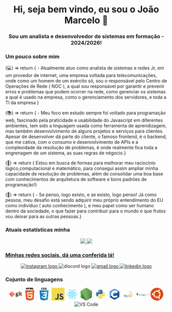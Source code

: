 <h1 align="center">Hi, seja bem vindo, eu sou o João Marcelo 👋</h1>


<h3 align="center">Sou um analista e desenvolvedor de sistemas em formação - 2024/2026!</h3>

### Um pouco sobre mim 

<p align="left"> (💻) => return { - Atualmente atuo como analista de sistemas e redes Jr, em um provedor de internet, uma empresa voltada para telecomunicações, onde como um homem de um exército só, sou o responsável pelo Centro de Operações de Rede ( NOC ), a qual sou responsável por garantir e prevenir erros e problemas que podem ocorrer na rede, como gerenciar os sistemas a qual é usado na empresa, como o gerenciamento dos servidores, e toda a TI da empresa }</p>


<p align="left"> (📚) => return { - Meu foco em estudo sempre foi voltado para programação web, fascinado pela praticidade e usabilidade do Javascript em diferentes ambientes, tem sido a linguagem usada como ferramenta de aprendizagem, mas também desenvolvimento de alguns projetos e serviços para clientes. Apesar de desenvolver dá parte do cliente, o famoso frontend, é o backend, que me cativa, com o consumo e desenvolvimento de APIs e a complexidade da resolução de problemas, é onde realmente fica toda a engrenagem de um sistema, as suas regras de négocio.}</p>


<p align="left"> (🤔) => return { Estou em busca de formas para melhorar meu raciocinio lógico,computacional  e matemático, para consegui assim ampliar minha capacidade de resolução de problemas, além de consolidar uma boa base com conhecimentos de arquitetura de software e bons padrões de programação!}</p>


<p align="left"> (💬) => return { - Se penso, logo existo, e se existo, logo penso!
Já como pessoa, meu desafio está sendo adquirir meu próprio entendimento do EU como indivíduo ( auto conhecimento ), e meu papel como ser humano dentro da sociedade, o que fazer para contribuir para o mundo e que frutos vou deixar para as outras pessoas.}</p>

### Atuais estatísticas minha

<div align="center">
  <a href="https://github.com/">
  <img height="180em" src="https://github-readme-stats.vercel.app/api?username=marcelodeus98&show_icons=true&theme=persian&include_all_commits=true&count_private=true"/>
  <img height="180em" src="https://github-readme-stats.vercel.app/api/top-langs/?username=marcelodeus98&layout=compact&langs_count=7&theme=persian"/>
</div>
</div>

### Minhas redes sociais, dá uma conferida lá!

<div align="center">
  <a href="https://www.instagram.com/jmarcelo_deus/" target="_blank">
    <img src="https://img.shields.io/static/v1?message=Instagram&logo=instagram&label=&color=E4405F&logoColor=white&labelColor=&style=for-the-badge" height="35" alt="instagram logo"  />
  </a>
  <img src="https://img.shields.io/static/v1?message=Discord&logo=discord&label=&color=7289DA&logoColor=white&labelColor=&style=for-the-badge" height="35" alt="discord logo"  />
  <a href="marcelodeus98@gmail.com" target="_blank">
    <img src="https://img.shields.io/static/v1?message=Gmail&logo=gmail&label=&color=D14836&logoColor=white&labelColor=&style=for-the-badge" height="35" alt="gmail logo"  />
  </a>
  <a href="https://www.linkedin.com/in/jmarcelodeus/" target="_blank">
    <img src="https://img.shields.io/static/v1?message=LinkedIn&logo=linkedin&label=&color=0077B5&logoColor=white&labelColor=&style=for-the-badge" height="35" alt="linkedin logo"  />
  </a>
</div>

### Cojunto de linguagens 

<div align="center">
  <img title="Git" alt="Git" width="40px" src="https://raw.githubusercontent.com/github/explore/master/topics/git/git.png" />
  <img title="Html" alt="Html" width="40px" src="https://raw.githubusercontent.com/github/explore/master/topics/html/html.png" />
  <img title="CSS" alt="CSS" width="40px" src="https://raw.githubusercontent.com/github/explore/master/topics/css/css.png" />
  <img alt="JS" title="JavaScript" width="40px" src="https://raw.githubusercontent.com/github/explore/master/topics/javascript/javascript.png">
  <img title="React" alt="React" width="40px" src="https://raw.githubusercontent.com/github/explore/master/topics/react/react.png" />
  <img title="Node" alt="Node" width="40px" src="https://raw.githubusercontent.com/github/explore/master/topics/nodejs/nodejs.png" />
  <img alt="Python" title="Python" width="40px" src="https://raw.githubusercontent.com/github/explore/master/topics/python/python.png">
  <img title="C" alt="C" width="40px" src="https://raw.githubusercontent.com/github/explore/master/topics/c/c.png">
  <img title="mysql" alt="mysql" width="40px" src="https://raw.githubusercontent.com/github/explore/master/topics/mysql/mysql.png">
  <img title="mongodb" alt="C" width="40px" src="https://raw.githubusercontent.com/github/explore/master/topics/mongodb/mongodb.png">
  <img title="Ubuntu" alt="Ubuntu" width="40px" src="https://raw.githubusercontent.com/github/explore/master/topics/ubuntu/ubuntu.png">
  <img title="VS Code" alt="VS Code" width="40px" src="https://img.icons8.com/fluent/48/000000/visual-studio-code-2019.png">
</div>

